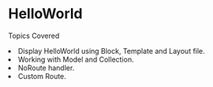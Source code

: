 # HelloWorld
Topics Covered

<li> Display HelloWorld using Block, Template and Layout file.
<li> Working with Model and Collection.
<li> NoRoute handler.
<li> Custom Route.
